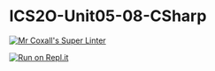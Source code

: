 # ICS2O-Unit05-08-CSharp

[![Mr Coxall's Super Linter](https://github.com/Claire-Bedrossian/ICS2O-Unit05-08-CSharp/workflows/Mr%20Coxall's%20Super%20Linter/badge.svg)](https://github.com/Claire-Bedrossian/ICS2O-Unit05-08-CSharp/actions)

[![Run on Repl.it](https://repl.it/badge/github/Claire-Bedrossian/ICS2O-Unit05-08-CSharp)](https://repl.it/github/Claire-Bedrossian/ICS2O-Unit05-08-CSharp)
